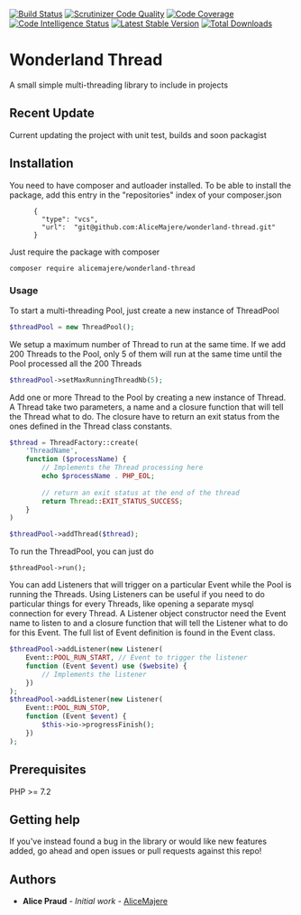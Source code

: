 [![Build Status](https://travis-ci.org/AliceMajere/wonderland-thread.svg?branch=master)](https://travis-ci.org/AliceMajere/wonderland-thread) 
[![Scrutinizer Code Quality](https://scrutinizer-ci.com/g/AliceMajere/wonderland-thread/badges/quality-score.png?b=master)](https://scrutinizer-ci.com/g/AliceMajere/wonderland-thread/?branch=master) 
[![Code Coverage](https://scrutinizer-ci.com/g/AliceMajere/wonderland-thread/badges/coverage.png?b=master)](https://scrutinizer-ci.com/g/AliceMajere/wonderland-thread/?branch=master) 
[![Code Intelligence Status](https://scrutinizer-ci.com/g/AliceMajere/wonderland-thread/badges/code-intelligence.svg?b=master)](https://scrutinizer-ci.com/code-intelligence) 
[![Latest Stable Version](https://poser.pugx.org/alicemajere/wonderland-thread/v/stable.png)](https://packagist.org/packages/alicemajere/wonderland-thread)
[![Total Downloads](https://poser.pugx.org/alicemajere/wonderland-thread/downloads)](https://packagist.org/packages/alicemajere/wonderland-thread)

# Wonderland Thread

A small simple multi-threading library to include in projects

## Recent Update

Current updating the project with unit test, builds and soon packagist

## Installation

You need to have composer and autloader installed. To be able to install the package, add this entry 
in the "repositories" index of your composer.json 

```
      {
        "type": "vcs",
        "url":  "git@github.com:AliceMajere/wonderland-thread.git"
      }
```

Just require the package with composer
```
composer require alicemajere/wonderland-thread
```

### Usage

To start a multi-threading Pool, just create a new instance of ThreadPool
``` php
$threadPool = new ThreadPool(); 
```

We setup a maximum number of Thread to run at the same time. If we add 200 Threads to the Pool, only 5
of them will run at the same time until the Pool processed all the 200 Threads
``` php
$threadPool->setMaxRunningThreadNb(5);
```

Add one or more Thread to the Pool by creating a new instance of Thread. A Thread take two parameters,
a name and a closure function that will tell the Thread what to do. The closure have to return
an exit status from the ones defined in the Thread class constants.
``` php
$thread = ThreadFactory::create(
    'ThreadName',
    function ($processName) {
        // Implements the Thread processing here
        echo $processName . PHP_EOL;
        
        // return an exit status at the end of the thread
        return Thread::EXIT_STATUS_SUCCESS;
    }
)

$threadPool->addThread($thread);
```

To run the ThreadPool, you can just do 
```
$threadPool->run();
```

You can add Listeners that will trigger on a particular Event while the Pool is running the Threads.
Using Listeners can be useful if you need to do particular things for every Threads, like opening
a separate mysql connection for every Thread. A Listener object constructor need the Event name to 
listen to and a closure function that will tell the Listener what to do for this Event. The full list 
of Event definition is found in the 
Event class.

``` php
$threadPool->addListener(new Listener(
    Event::POOL_RUN_START, // Event to trigger the listener
    function (Event $event) use ($website) {
        // Implements the listener
    })
);
$threadPool->addListener(new Listener(
    Event::POOL_RUN_STOP,
    function (Event $event) {
        $this->io->progressFinish();
    })
);
```

## Prerequisites

PHP >= 7.2

## Getting help

If you've instead found a bug in the library or would like new features added, go ahead and open issues or pull requests against this repo!

## Authors

* **Alice Praud** - *Initial work* - [AliceMajere](https://github.com/AliceMajere/wonderland-thread/)
